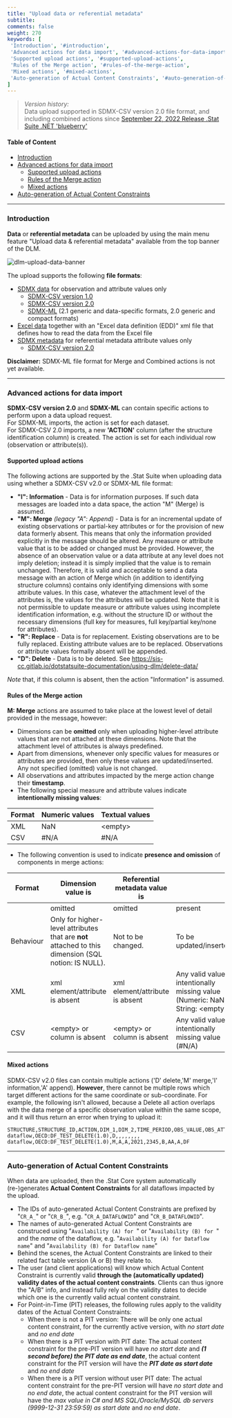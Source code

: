```yaml
---
title: "Upload data or referential metadata"
subtitle: 
comments: false
weight: 270
keywords: [
 'Introduction', '#introduction',
 'Advanced actions for data import', '#advanced-actions-for-data-import',
 'Supported upload actions', '#supported-upload-actions',
 'Rules of the Merge action', '#rules-of-the-merge-action',
 'Mixed actions', '#mixed-actions',
 'Auto-generation of Actual Content Constraints', '#auto-generation-of-actual-content-constraints',
]
---
```


> *Version history:*  
> Data upload supported in SDMX-CSV version 2.0 file format, and including combined actions since [September 22, 2022 Release .Stat Suite .NET 'blueberry'](https://sis-cc.gitlab.io/dotstatsuite-documentation/changelog/#september-22-2022)

#### Table of Content
- [Introduction](#introduction)
- [Advanced actions for data import](#advanced-actions-for-data-import)
  - [Supported upload actions](#supported-upload-actions)
  - [Rules of the Merge action](#rules-of-the-merge-action)
  - [Mixed actions](#mixed-actions)
- [Auto-generation of Actual Content Constraints](#auto-generation-of-actual-content-constraints)

---

### Introduction
**Data** or **referential metadata** can be uploaded by using the main menu feature "Upload data & referential metadata" available from the top banner of the DLM.

![dlm-upload-data-banner](/dotstatsuite-documentation/images/dlm-upload-data-sdmx-banner.png)

The upload supports the following **file formats**:  
- [SDMX data](https://sis-cc.gitlab.io/dotstatsuite-documentation/using-dlm/upload-data/upload-data-sdmx-file/) for observation and attribute values only
   - [SDMX-CSV version 1.0](https://github.com/sdmx-twg/sdmx-csv/tree/v1.0/data-message/docs/sdmx-csv-field-guide.md)
   - [SDMX-CSV version 2.0](https://github.com/sdmx-twg/sdmx-csv/tree/v2.0.0/data-message/docs/sdmx-csv-field-guide.md)
   - [SDMX-ML](https://sis-cc.gitlab.io/dotstatsuite-documentation/using-dlm/upload-data/upload-data-sdmx-file/) (2.1 generic and data-specific formats, 2.0 generic and compact formats)
- [Excel data](https://sis-cc.gitlab.io/dotstatsuite-documentation/using-dlm/upload-data/upload-data-edd/) together with an "Excel data definition (EDD)" xml file that defines how to read the data from the Excel file  
 - [SDMX metadata](https://sis-cc.gitlab.io/dotstatsuite-documentation/using-dlm/upload-data/upload-referential-metadata/) for referential metadata attribute values only
   - [SDMX-CSV version 2.0](https://github.com/sdmx-twg/sdmx-csv/tree/v2.0.0/data-message/docs/sdmx-csv-field-guide.md)

**Disclaimer:** SDMX-ML file format for Merge and Combined actions is not yet available. 

---

### Advanced actions for data import
**SDMX-CSV version 2.0** and **SDMX-ML** can contain specific actions to perform upon a data upload request.  
For SDMX-ML imports, the action is set for each dataset.  
For SDMX-CSV 2.0 imports, a new **'ACTION'** column (after the structure identification column) is created. The action is set for each individual row (observation or attribute(s)).

#### Supported upload actions
The following actions are supported by the .Stat Suite when uploading data using whether a SDMX-CSV v2.0 or SDMX-ML file format:

- **"I": Information** - Data is for information purposes. If such data messages are loaded into a data space, the action "M" (Merge) is assumed.
- **"M": Merge** *(legacy "A": Append)* -  Data is for an incremental update of existing observations or partial-key attributes or for the provision of new data formerly absent. This means that only the information provided explicitly in the message should be altered. Any measure or attribute value that is to be added or changed must be provided. However, the absence of an observation value or a data attribute at any level does not imply deletion; instead it is simply implied that the value is to remain unchanged. Therefore, it is valid and acceptable to send a data message with an action of Merge which (in addition to identifying structure columns) contains only identifying dimensions with some attribute values. In this case, whatever the attachment level of the attributes is, the values for the attributes will be updated. Note that it is not permissible to update measure or attribute values using incomplete identification information, e.g. without the structure ID or without the necessary dimensions (full key for measures, full key/partial key/none for attributes).
- **"R": Replace** - Data is for replacement. Existing observations are to be fully replaced. Existing attribute values are to be replaced. Observations or attribute values formally absent will be appended.
- **"D": Delete** - Data is to be deleted. See https://sis-cc.gitlab.io/dotstatsuite-documentation/using-dlm/delete-data/

*Note* that, if this column is absent, then the action "Information" is assumed.

#### Rules of the Merge action
**M: Merge** actions are assumed to take place at the lowest level of detail provided in the message, however:
- Dimensions can be **omitted** only when uploading higher-level attribute values that are not attached at these dimensions. Note that the attachment level of attributes is always predefined.
- Apart from dimensions, whenever only specific values for measures or attributes are provided, then only these values are updated/inserted. Any not specified (omitted) value is not changed.
- All observations and attributes impacted by the merge action change their **timestamp**.
- The following special measure and attribute values indicate **intentionally missing values**:

| Format | Numeric values | Textual values |
|--------|----------------|----------------|
| XML | NaN | \<empty\> |
| CSV | #N/A | #N/A |

- The following convention is used to indicate **presence and omission** of components in merge actions:

| Format | Dimension value is | Referential metadata value is |                                                 |
|--------|--------------------|-------------------------------|-------------------------------------------------|
|        | omitted            | omitted                       | present                                         |
| Behaviour | Only for higher-level attributes that are **not** attached to this dimension (SQL notion: IS NULL). | Not to be changed. | To be updated/inserted. |
| XML    | xml element/attribute is absent | xml element/attribute is absent | Any valid value or intentionally missing value (Numeric: NaN, String: \<empty\>) |
| CSV    | \<empty\> or column is absent | \<empty\> or column is absent | Any valid value or intentionally missing value (#N/A)              |

#### Mixed actions
SDMX-CSV v2.0 files can contain multiple actions ('D' delete,'M' merge,'I' information,'A' append). **However**, there cannot be multiple rows which target different actions for the same coordinate or sub-coordinate. For example, the following isn't allowed, because a Delete all action overlaps with the data merge of a specific observation value within the same scope, and it will thus return an error when trying to upload it:

```csv
STRUCTURE,STRUCTURE_ID,ACTION,DIM_1,DIM_2,TIME_PERIOD,OBS_VALUE,OBS_ATTR,TS_ATTR,GR_ATTR,DF_ATTR
dataflow,OECD:DF_TEST_DELETE(1.0),D,,,,,,,,
dataflow,OECD:DF_TEST_DELETE(1.0),M,A,A,2021,2345,B,AA,A,DF
```

---

### Auto-generation of Actual Content Constraints
When data are uploaded, then the .Stat Core system automatically (re-)generates **Actual Content Constraints** for all dataflows impacted by the upload.  
- The IDs of auto-generated Actual Content Constraints are prefixed by "`CR_A_`" or "`CR_B_`", e.g. "`CR_A_DATAFLOWID`" and "`CR_B_DATAFLOWID`".
- The names of auto-generated Actual Content Constraints are construced using "`Availability (A) for `" or "`Availability (B) for `" and the *name* of the dataflow, e.g. "`Availability (A) for Dataflow name`" and "`Availability (B) for Dataflow name`"
- Behind the scenes, the Actual Content Constraints are linked to their related fact table version (A or B) they relate to.
- The user (and client applications) will know which Actual Content Constraint is currently valid **through the (automatically updated) validity dates of the actual content constraints**. Clients can thus ignore the "A/B" info, and instead fully rely on the validity dates to decide which one is the currently valid actual content constraint.
- For Point-in-Time (PIT) releases, the following rules apply to the validity dates of the Actual Content Constraints:
   * When there is not a PIT version: There will be only one actual content constraint, for the currently active version, with *no start date* and *no end date*
   * When there is a PIT version with PIT date: The actual content constraint for the pre-PIT version will have *no start date* and ***(1 second before) the PIT date as end date***, the actual content constraint for the PIT version will have the ***PIT date as start date*** and *no end date*
   * When there is a PIT version without user PIT date: The actual content constraint for the pre-PIT version will have *no start date* and *no end date*, the actual content constraint for the PIT version will have the *max value in C# and MS SQL/Oracle/MySQL db servers (9999-12-31 23:59:59) as start date* and *no end date*.
